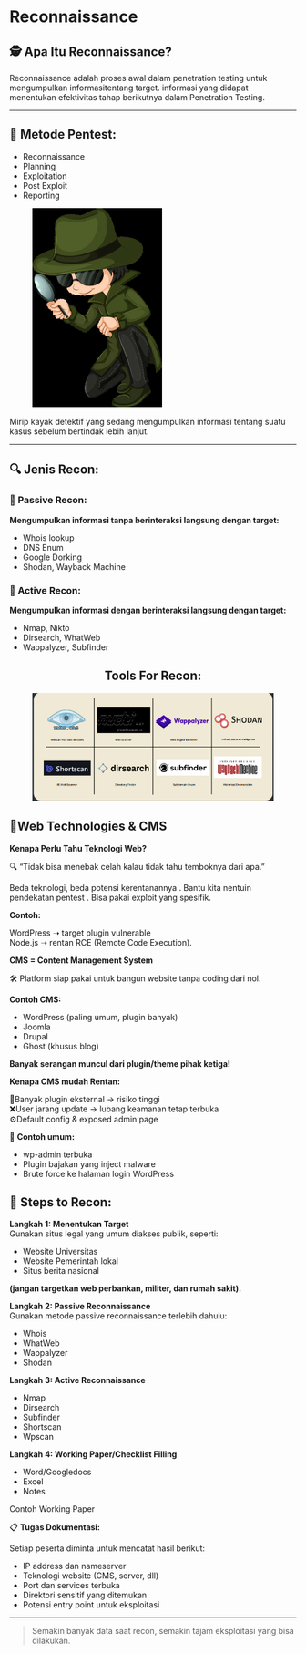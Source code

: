 # Reconnaissance

## 🕵️ Apa Itu Reconnaissance?

Reconnaissance adalah proses awal dalam penetration testing untuk mengumpulkan informasitentang target.
&#x20;informasi yang didapat menentukan efektivitas tahap berikutnya dalam Penetration Testing.

***

## 📖 Metode Pentest:

* Reconnaissance
* Planning
* Exploitation
* Post Exploit
* Reporting

<figure><img src=".gitbook/assets/image (5) (1).png" alt="" width="228"><figcaption></figcaption></figure>

Mirip kayak detektif yang sedang
&#x20;mengumpulkan informasi tentang
&#x20;suatu kasus sebelum bertindak lebih lanjut.

***

## 🔍 Jenis Recon:

### 🧘 Passive Recon:

**Mengumpulkan informasi tanpa
&#x20;berinteraksi langsung dengan target:**

* Whois lookup
* DNS Enum
* Google Dorking
* Shodan, Wayback Machine

### 🔨 Active Recon:

**Mengumpulkan informasi dengan
&#x20;berinteraksi langsung dengan target:**

* Nmap, Nikto
* Dirsearch, WhatWeb
* Wappalyzer, Subfinder

<h2 align="center">Tools For Recon:</h2>

<figure><img src=".gitbook/assets/Screenshot 2025-07-01 101717.png" alt=""><figcaption></figcaption></figure>

## 🧠Web Technologies & CMS

**Kenapa Perlu Tahu Teknologi Web?**

🔍 “Tidak bisa menebak celah kalau tidak tahu
&#x20;temboknya dari apa.”

Beda teknologi, beda potensi kerentanannya
. Bantu kita nentuin pendekatan pentest
. Bisa pakai exploit yang spesifik.

**Contoh:**

WordPress ➝ target plugin vulnerable
\
Node.js ➝ rentan RCE (Remote Code Execution).



**CMS = Content Management System**

🛠 Platform siap pakai untuk bangun website tanpa coding dari nol.

**Contoh CMS:**

* WordPress (paling umum, plugin banyak)
* Joomla
* Drupal
* Ghost (khusus blog)

**Banyak serangan muncul dari plugin/theme pihak ketiga!**



**Kenapa CMS mudah Rentan:**

🔨Banyak plugin eksternal → risiko tinggi
\
❌User jarang update → lubang keamanan tetap terbuka
\
⚙️Default config & exposed admin page



🛑 **Contoh umum:**

* wp-admin terbuka
* Plugin bajakan yang inject malware
* Brute force ke halaman login WordPress

## 📝 Steps to Recon:

**Langkah 1: Menentukan Target**
\
Gunakan situs legal yang umum diakses publik, seperti:

* Website Universitas
* Website Pemerintah lokal
* Situs berita nasional

**(jangan targetkan web perbankan, militer, dan rumah sakit).**



**Langkah 2: Passive Reconnaissance**
\
Gunakan metode passive reconnaissance terlebih dahulu:

* Whois
* WhatWeb
* Wappalyzer
* Shodan



**Langkah 3: Active Reconnaissance**

* Nmap
* Dirsearch
* Subfinder
* Shortscan
* Wpscan

**Langkah 4: Working Paper/Checklist Filling**

* Word/Googledocs
* Excel
* Notes

Contoh Working Paper



📋 **Tugas Dokumentasi:**

Setiap peserta diminta untuk
&#x20;mencatat hasil berikut:

* IP address dan nameserver
* Teknologi website (CMS, server,
  dll)
* Port dan services terbuka
* Direktori sensitif yang
  &#x20;ditemukan
* Potensi entry point untuk
  &#x20;eksploitasi



***

> Semakin banyak data saat recon, semakin tajam eksploitasi yang bisa dilakukan.
